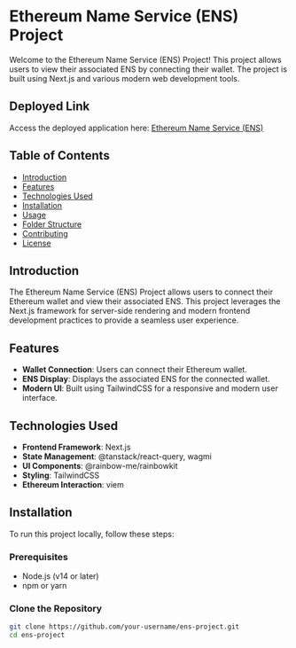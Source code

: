 # Ethereum Name Service (ENS) Project

Welcome to the Ethereum Name Service (ENS) Project! This project allows users to view their associated ENS by connecting their wallet. The project is built using Next.js and various modern web development tools.

## Deployed Link

Access the deployed application here: [Ethereum Name Service (ENS)](https://ens-topaz-beta.vercel.app/)

## Table of Contents

- [Introduction](#introduction)
- [Features](#features)
- [Technologies Used](#technologies-used)
- [Installation](#installation)
- [Usage](#usage)
- [Folder Structure](#folder-structure)
- [Contributing](#contributing)
- [License](#license)

## Introduction

The Ethereum Name Service (ENS) Project allows users to connect their Ethereum wallet and view their associated ENS. This project leverages the Next.js framework for server-side rendering and modern frontend development practices to provide a seamless user experience.

## Features

- **Wallet Connection**: Users can connect their Ethereum wallet.
- **ENS Display**: Displays the associated ENS for the connected wallet.
- **Modern UI**: Built using TailwindCSS for a responsive and modern user interface.

## Technologies Used

- **Frontend Framework**: Next.js
- **State Management**: @tanstack/react-query, wagmi
- **UI Components**: @rainbow-me/rainbowkit
- **Styling**: TailwindCSS
- **Ethereum Interaction**: viem

## Installation

To run this project locally, follow these steps:

### Prerequisites

- Node.js (v14 or later)
- npm or yarn

### Clone the Repository

```bash
git clone https://github.com/your-username/ens-project.git
cd ens-project

